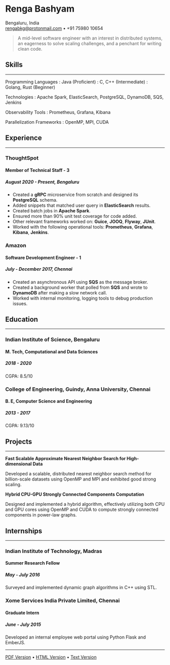 # Renga Bashyam

Bengaluru, India\
<rengabkg@protonmail.com> • +91 75980 10654

> A mid-level software engineer with an interest in distributed systems,
> an eagerness to solve scaling challenges,
> and a penchant for writing clean code.

## Skills

---

Programming Languages
:   Java (Proficient)
:   C, C++ (Intermediate)
:   Golang, Rust (Beginner)

Technologies
:   Apache Spark, ElasticSearch, PostgreSQL, DynamoDB, SQS, Jenkins

Observability Tools
: Prometheus, Grafana, Kibana

Parallelization Frameworks
: OpenMP, MPI, CUDA

## Experience

---

### ThoughtSpot
#### Member of Technical Staff - 3
##### August 2020 - Present, Bengaluru
- Created a **gRPC** microservice from scratch and designed its **PostgreSQL** schema.
- Added snippets that matched user query in **ElasticSearch** results.
- Created batch jobs in **Apache Spark**.
- Ensured more than 90% unit test coverage for code added.
- Other relevant frameworks worked on: **Guice**, **JOOQ**, **Flyway**, **JUnit**.
- Worked with the following operational tools: **Prometheus**, **Grafana**, **Kibana**, **Jenkins**.

### Amazon
#### Software Development Engineer - 1
##### July - December 2017, Chennai
- Created an asynchronous API using **SQS** as the message broker.
- Created a background worker that polled from **SQS** and wrote to **DynamoDB** after making a slow network call.
- Worked with internal monitoring, logging tools to debug production issues.

## Education

---

### Indian Institute of Science, Bengaluru
#### M. Tech, Computational and Data Sciences
##### 2018 - 2020
CGPA: 8.5/10

### College of Engineering, Guindy, Anna University, Chennai
#### B. E, Computer Science and Engineering
##### 2013 - 2017
CGPA: 9.13/10

## Projects

---

**Fast Scalable Approximate Nearest Neighbor Search for High-dimensional Data**

Developed a scalable, distributed nearest neighbor search method for billion-scale datasets using OpenMP and MPI and exhibited good strong scaling.


**Hybrid CPU-GPU Strongly Connected Components Computation**

Designed and implemented a hybrid algorithm, effectively utilizing both CPU and GPU cores using OpenMP and CUDA to compute strongly connected components in power-law graphs.

## Internships

---

### Indian Institute of Technology, Madras
#### Summer Research Fellow
##### May - July 2016
Surveyed and implemented dynamic graph algorithms in C++ using STL.

### Xome Services India Private Limited, Chennai
#### Graduate Intern
##### June - July 2015
Developed an internal employee web portal using Python Flask and EmberJS.

---

[PDF Version](https://rengabkg.github.io/resume/RengaBashyam.pdf) •
[HTML Version](https://rengabkg.github.io/resume/RengaBashyam.html) •
[Text Version](https://rengabkg.github.io/resume/RengaBashyam.txt)
